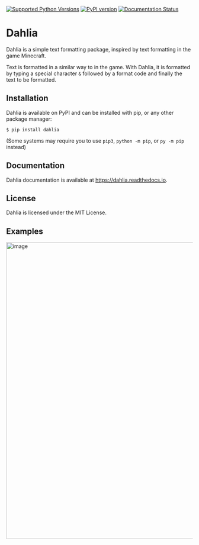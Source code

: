 [![Supported Python Versions](https://img.shields.io/pypi/pyversions/dahlia)](https://pypi.python.org/pypi/dahlia)
[![PyPI version](https://badge.fury.io/py/dahlia.svg)](https://badge.fury.io/py/dahlia)
[![Documentation Status](https://readthedocs.org/projects/dahlia/badge/?version=latest)](https://dahlia.readthedocs.io/en/latest/?badge=latest)
# Dahlia

Dahlia is a simple text formatting package, inspired by text formatting in the game Minecraft.

Text is formatted in a similar way to in the game. With Dahlia, it is formatted by typing a special character `&` followed by a format code and finally the text to be formatted.

## Installation

Dahlia is available on PyPI and can be installed with pip, or any other package manager:

```
$ pip install dahlia
```
(Some systems may require you to use `pip3`, `python -m pip`, or `py -m pip` instead)

## Documentation

Dahlia documentation is available at https://dahlia.readthedocs.io.

## License

Dahlia is licensed under the MIT License.

## Examples

<img width="802" alt="image" src="https://user-images.githubusercontent.com/77130613/178481441-f62c22b7-2765-4937-bed9-7db1ec673484.png">

